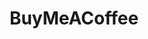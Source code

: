 ---
blog: https://blog.buymeacoffee.com/
colors: [ "#FF813F", "#FFDD00" ]
guide: https://www.buymeacoffee.com/brand
images:
- buymeacoffee-official.svg
instagram: https://www.instagram.com/thebuymeacoffee/
logohandle: buymeacoffee
sort: buymeacoffee
title: BuyMeACoffee
twitter: TheBuyMeACoffee
website: https://www.buymeacoffee.com/
---